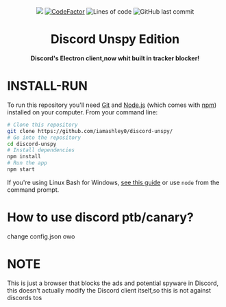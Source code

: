 <div align="center">
 
<img src="https://user-images.githubusercontent.com/65588168/163461090-8a8f6876-a5b3-4d3e-8c6a-1f1be4993f76.png">
<a href="https://www.codefactor.io/repository/github/iamashley0/discord-desktop"><img src="https://www.codefactor.io/repository/github/iamashley0/discord-desktop/badge" alt="CodeFactor" /></a>
<img alt="Lines of code" src="https://img.shields.io/tokei/lines/github/iamashley0/discord-desktop">
 <img alt="GitHub last commit" src="https://img.shields.io/github/last-commit/iamashley0/discord-desktop">

# Discord Unspy Edition

**Discord's Electron client,now whit built in tracker blocker!**
</div>


 # INSTALL-RUN

To run this repository you'll need [Git](https://git-scm.com) and [Node.js](https://nodejs.org/en/download/) (which comes with [npm](http://npmjs.com)) installed on your computer. From your command line:
```bash
# Clone this repository
git clone https://github.com/iamashley0/discord-unspy/
# Go into the repository
cd discord-unspy
# Install dependencies
npm install
# Run the app
npm start
```
If you're using Linux Bash for Windows, [see this guide](https://www.howtogeek.com/261575/how-to-run-graphical-linux-desktop-applications-from-windows-10s-bash-shell/) or use `node` from the command prompt.

# How to use discord ptb/canary?
change config.json owo

# NOTE
This is just a browser that blocks the ads and potential spyware in Discord, this doesn't actually modify the Discord client itself,so this is not against discords tos
